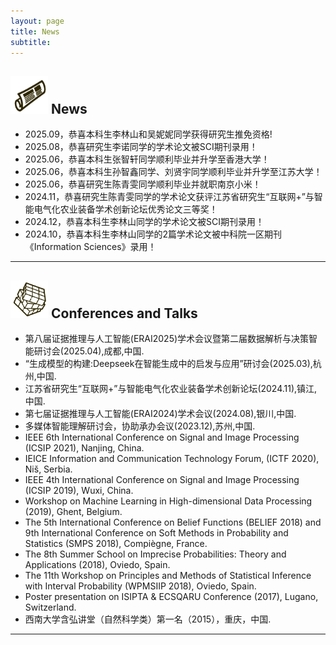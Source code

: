```yaml
---
layout: page
title: News
subtitle: 
---
```


<img src="https://github.com/DrMeizhuLi/DrMeizhuLi.github.io/blob/master/assets/img/news.png?raw=true" height="60" width="60"> News
---

- 2025.09，恭喜本科生李林山和吴妮妮同学获得研究生推免资格!
- 2025.08，恭喜研究生李诺同学的学术论文被SCI期刊录用！
- 2025.06，恭喜本科生张智轩同学顺利毕业并升学至香港大学！
- 2025.06，恭喜本科生孙智鑫同学、刘贤宇同学顺利毕业并升学至江苏大学！
- 2025.06，恭喜研究生陈青雯同学顺利毕业并就职南京小米！
- 2024.11，恭喜研究生陈青雯同学的学术论文获评江苏省研究生“互联网+”与智能电气化农业装备学术创新论坛优秀论文三等奖！
- 2024.12，恭喜本科生李林山同学的学术论文被SCI期刊录用！
- 2024.10，恭喜本科生李林山同学的2篇学术论文被中科院一区期刊《Information Sciences》录用！

---

<img src="https://github.com/DrMeizhuLi/DrMeizhuLi.github.io/blob/master/assets/img/orga.png?raw=true" height="60" width="60"> Conferences and Talks
---

- 第八届证据推理与人工智能(ERAI2025)学术会议暨第二届数据解析与决策智能研讨会(2025.04),成都,中国.
- “生成模型的构建:Deepseek在智能生成中的启发与应用”研讨会(2025.03),杭州,中国.
- 江苏省研究生“互联网+”与智能电气化农业装备学术创新论坛(2024.11),镇江,中国.
- 第七届证据推理与人工智能(ERAI2024)学术会议(2024.08),银川,中国.
- 多媒体智能理解研讨会，协助承办会议(2023.12),苏州,中国.
- IEEE 6th International Conference on Signal and Image Processing (ICSIP 2021), Nanjing, China.
- IEICE Information and Communication Technology Forum, (ICTF 2020), Niš, Serbia.
- IEEE 4th International Conference on Signal and Image Processing (ICSIP 2019), Wuxi, China.
- Workshop on Machine Learning in High-dimensional Data Processing (2019), Ghent, Belgium.
- The 5th International Conference on Belief Functions (BELIEF 2018) and 9th International Conference on Soft Methods in Probability and Statistics (SMPS 2018), Compiègne, France.
- The 8th Summer School on Imprecise Probabilities: Theory and Applications (2018), Oviedo, Spain.
- The 11th Workshop on Principles and Methods of Statistical Inference with Interval Probability (WPMSIIP 2018), Oviedo, Spain.
- Poster presentation on ISIPTA & ECSQARU Conference (2017), Lugano, Switzerland.
- 西南大学含弘讲堂（自然科学类）第一名（2015），重庆，中国.
  
---
